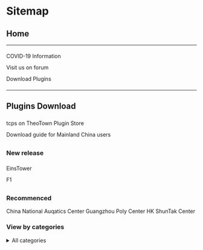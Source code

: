 <style>
h1 {text-align: center;}
h2 {text-align: left;}
h4 {text-align: center;}
h3 {text-align: left;}
p {text-align: center;}
a:link { text-decoration: none;}
a:active { text-decoration: none}
a:hover { text-decoration: none;}
a:visited { text-decoration: none;}
</style>
<style type="text/css">
  #left{
        text-align:left;
  }
  #right{
        text-align:right;
  }
  #title{
        font-size:20px;
        text-align:right;
        font-weight:bold;
  }
  #des{
        font-size:12.5px;
        text-align:right;
  }
  .block{
         display: inline-block
  }
  .link{
        line-height: 30px
  }
  .hr-blank{
            height:20px
  .blank{
         height:20px;
         width: 20px
</style>
<h1 id="left">Sitemap</h1>
<h2>Home</h2>
<hr>
<div id="left">
  <a href="/covid-19" class="link">COVID-19 Information</a><br>
  <a href="/jump/forum/" class="link">Visit us on forum</a><br>
  <a href="/plugins/download/" class="link">Download Plugins</a>
</div>
<div class="hr-blank"></div>
<hr>
<h2 id="left">Plugins Download</h2>
<div id="left">
  <div class="block">
    <a href="/jump/plugin-store/" class="link">tcps on TheoTown Plugin Store</a><br>
    <a href="/plugins/download/cn/eng/" class="link">Download guide for Mainland China users</a>
  </div>
  <div class="block, blank"></div>
  <div class="block">
  <h3>New release</h3>
    <a href="/plugins/EinsTower by TCPS Team.zip/" class="link">EinsTower</a><br>
    <a href="/plugins/download/f1/" class="link">F1</a>
  </div>
  <div class="block, blank"></div>
  <div class="block">
    <h3>Recommenced</h3>
    <a href="/plugins/China National Aquatics Center by TCPS Team.zip">China National Auqatics Center</a>
    <a href="/plugins/Guangzhou Poly Center by TCPS Team.zip">Guangzhou Poly Center</a>
    <a href="/plugins/HK ShunTak Center by TCPS Team.zip">HK ShunTak Center</a>
  </div>
  <div class="block, blank"></div>
  <div class="block"></div>
  <h3>View by categories</h3>
     <details>
        <summary>All categories</summary>
       <a href="/plugins/download/airplane/">Airplane(1)</a>

       <a href="/plugins/download/award/">Award(2)</a>

       <a href="/plugins/download/commercial/">Comercial(16)</a>

       <a href="/plugins/download/decoration/">Decoration(5)</a>

       <a href="/plugins/download/landmark/">Landmark(3)</a>

       <a href="/plugins/download/pack/">Pack(8)</a>

       <a href="/plugins/download/residential/">Residential(1)</a>

       <a href="/plugins/download/service/">Service(1)</a>

       <a href="/plugins/download/sport/">Sport(1)</a>

       <a href="/plugins/download/tree/">Tree(1)</a>
    </details>
   </div>
